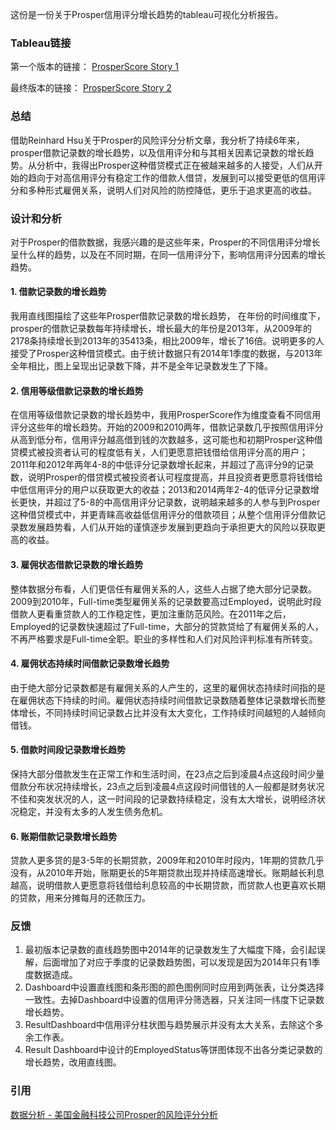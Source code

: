 这份是一份关于Prosper信用评分增长趋势的tableau可视化分析报告。

### Tableau链接

第一个版本的链接：
[ProsperScore Story 1](https://public.tableau.com/profile/louis4937#!/vizhome/ProsperScoreStory1/ProsperScoreStory1)

最终版本的链接：
[ProsperScore Story 2](https://public.tableau.com/profile/louis4937#!/vizhome/ProsperScoreStory2/ProsperScoreStory1)

### 总结
借助Reinhard Hsu关于Prosper的风险评分分析文章，我分析了持续6年来，prosper借款记录数的增长趋势，以及信用评分和与其相关因素记录数的增长趋势。从分析中，我得出Prosper这种借贷模式正在被越来越多的人接受，人们从开始的趋向于对高信用评分有稳定工作的借款人借贷，发展到可以接受更低的信用评分和多种形式雇佣关系，说明人们对风险的防控降低，更乐于追求更高的收益。

### 设计和分析
对于Prosper的借款数据，我感兴趣的是这些年来，Prosper的不同信用评分增长呈什么样的趋势，以及在不同时期，在同一信用评分下，影响信用评分因素的增长趋势。

#### 1. 借款记录数的增长趋势
我用直线图描绘了这些年Prosper借款记录数的增长趋势， 在年份的时间维度下，prosper的借款记录数每年持续增长，增长最大的年份是2013年，从2009年的2178条持续增长到2013年的35413条，相比2009年，增长了16倍。说明更多的人接受了Prosper这种借贷模式。由于统计数据只有2014年1季度的数据，与2013年全年相比，图上呈现出记录数下降，并不是全年记录数发生了下降。

#### 2. 信用等级借款记录数的增长趋势
在信用等级借款记录数的增长趋势中，我用ProsperScore作为维度查看不同信用评分这些年的增长趋势。开始的2009和2010两年，借款记录数几乎按照信用评分从高到低分布，信用评分越高借到钱的次数越多，这可能也和初期Prosper这种借贷模式被投资者认可的程度低有关，人们更愿意把钱借给信用评分高的用户；2011年和2012年两年4-8的中低评分记录数增长起来，并超过了高评分9的记录数，说明Prosper的借贷模式被投资者认可程度提高，并且投资者更愿意将钱借给中低信用评分的用户以获取更大的收益；2013和2014两年2-4的低评分记录数增长更快，并超过了5-8的中高信用评分记录数，说明越来越多的人参与到Prosper这种借贷模式中，并更青睐高收益低信用评分的借款项目；从整个信用评分借款记录数发展趋势看，人们从开始的谨慎逐步发展到更趋向于承担更大的风险以获取更高的收益。

#### 3. 雇佣状态借款记录数的增长趋势
整体数据分布看，人们更信任有雇佣关系的人，这些人占据了绝大部分记录数。2009到2010年，Full-time类型雇佣关系的记录数要高过Employed，说明此时段借款人更看重贷款人的工作稳定性，更加注重防范风险。在2011年之后，Employed的记录数快速超过了Full-time，大部分的贷款贷给了有雇佣关系的人，不再严格要求是Full-time全职。职业的多样性和人们对风险评判标准有所转变。

#### 4. 雇佣状态持续时间借款记录数增长趋势
由于绝大部分记录数都是有雇佣关系的人产生的，这里的雇佣状态持续时间指的是在雇佣状态下持续的时间。雇佣状态持续时间借款记录数随着整体记录数增长而整体增长，不同持续时间记录数占比并没有太大变化，工作持续时间越短的人越倾向借钱。

#### 5. 借款时间段记录数增长趋势
保持大部分借款发生在正常工作和生活时间，在23点之后到凌晨4点这段时间少量借款分布状况持续增长，23点之后到凌晨4点这段时间借钱的人一般都是财务状况不佳和突发状况的人，这一时间段的记录数持续稳定，没有太大增长，说明经济状况稳定，并没有太多的人发生债务危机。

#### 6. 账期借款记录数增长趋势
贷款人更多贷的是3-5年的长期贷款，2009年和2010年时段内，1年期的贷款几乎没有，从2010年开始，账期更长的5年期贷款出现并持续高速增长。账期越长利息越高，说明借款人更愿意将钱借给利息较高的中长期贷款，而贷款人也更喜欢长期的贷款，用来分摊每月的还款压力。

### 反馈
1. 最初版本记录数的直线趋势图中2014年的记录数发生了大幅度下降，会引起误解，后面增加了对应于季度的记录数趋势图，可以发现是因为2014年只有1季度数据造成。
2. Dashboard中设置直线图和条形图的颜色图例同时应用到两张表，让分类选择一致性。去掉Dashboard中设置的信用评分筛选器，只关注同一纬度下记录数增长趋势。
3. ResultDashboard中信用评分柱状图与趋势展示并没有太大关系，去除这个多余工作表。
4. Result Dashboard中设计的EmployedStatus等饼图体现不出各分类记录数的增长趋势，改用直线图。

### 引用
[数据分析 - 美国金融科技公司Prosper的风险评分分析](https://www.cnblogs.com/msdynax/p/8119912.html)
